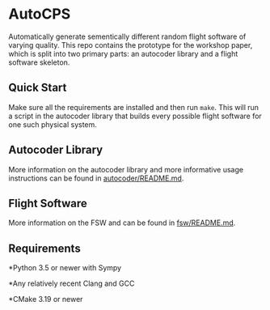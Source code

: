# AutoCPS

Automatically generate sementically different random flight software of varying
quality. This repo contains the prototype for the workshop paper, which is split
into two primary parts: an autocoder library and a flight software skeleton.

## Quick Start

Make sure all the requirements are installed and then run `make`. This will run
a script in the autocoder library that builds every possible flight software for
one such physical system.

## Autocoder Library

More information on the autocoder library and more informative usage
instructions can be found in [autocoder/README.md](autocoder/README.md).

## Flight Software

More information on the FSW and can be found in [fsw/README.md](fsw/README.md).

## Requirements

*Python 3.5 or newer with Sympy

*Any relatively recent Clang and GCC

*CMake 3.19 or newer
